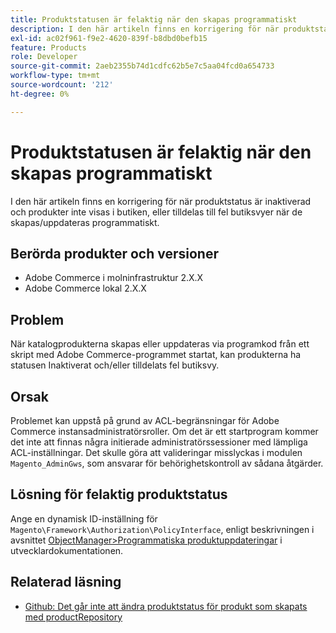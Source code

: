 ```yaml
---
title: Produktstatusen är felaktig när den skapas programmatiskt
description: I den här artikeln finns en korrigering för när produktstatus är inaktiverad och produkter inte visas i butiken, eller tilldelas till fel butiksvyer när de skapas/uppdateras programmatiskt.
exl-id: ac02f961-f9e2-4620-839f-b8dbd0befb15
feature: Products
role: Developer
source-git-commit: 2aeb2355b74d1cdfc62b5e7c5aa04fcd0a654733
workflow-type: tm+mt
source-wordcount: '212'
ht-degree: 0%

---
```


# Produktstatusen är felaktig när den skapas programmatiskt

I den här artikeln finns en korrigering för när produktstatus är inaktiverad och produkter inte visas i butiken, eller tilldelas till fel butiksvyer när de skapas/uppdateras programmatiskt.

## Berörda produkter och versioner

* Adobe Commerce i molninfrastruktur 2.X.X
* Adobe Commerce lokal 2.X.X

## Problem

När katalogprodukterna skapas eller uppdateras via programkod från ett skript med Adobe Commerce-programmet startat, kan produkterna ha statusen Inaktiverat och/eller tilldelats fel butiksvy.

## Orsak

Problemet kan uppstå på grund av ACL-begränsningar för Adobe Commerce instansadministratörsroller. Om det är ett startprogram kommer det inte att finnas några initierade administratörssessioner med lämpliga ACL-inställningar. Det skulle göra att valideringar misslyckas i modulen `Magento_AdminGws`, som ansvarar för behörighetskontroll av sådana åtgärder.

## Lösning för felaktig produktstatus

Ange en dynamisk ID-inställning för `Magento\Framework\Authorization\PolicyInterface`, enligt beskrivningen i avsnittet [&#x200B; ObjectManager>Programmatiska produktuppdateringar](https://developer.adobe.com/commerce/php/development/components/object-manager/) i utvecklardokumentationen.

## Relaterad läsning

* [Github: Det går inte att ändra produktstatus för produkt som skapats med productRepository](https://github.com/magento/magento2/issues/5664)
